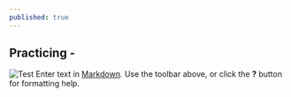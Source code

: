 ```yaml
---
published: true
---
```

## Practicing  -

![Test]({{site.baseurl}}/https://pbs.twimg.com/media/DAw5s62W0AATo1n.jpg "Test")
Enter text in [Markdown](http://daringfireball.net/projects/markdown/). Use the toolbar above, or click the **?** button for formatting help.
